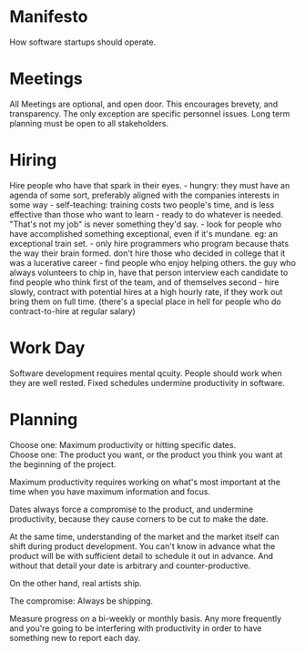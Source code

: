 Manifesto
=========

How software startups should operate.



Meetings
========

  All Meetings are optional, and open door.  This encourages brevety, and transparency.
    The only exception are specific personnel issues.  Long term planning must be open to all stakeholders.

Hiring
======

  Hire people who have that spark in their eyes.
    - hungry: they must have an agenda of some sort, preferably aligned with the companies interests in some way
    - self-teaching: training costs two people's time, and is less effective than those who want to learn
    - ready to do whatever is needed.  "That's not my job" is never something they'd say.
    - look for people who have accomplished something exceptional, even if it's mundane.  eg: an exceptional train set.
    - only hire programmers who program because thats the way their brain formed. don't hire those who decided in college that it was a lucerative career
    - find people who enjoy helping others. the guy who always volunteers to chip in, have that person interview each candidate to find people who think first of the team, and of themselves second
    - hire slowly, contract with potential hires at a high hourly rate, if they work out bring them on full time. (there's a special place in hell for people who do contract-to-hire at regular salary)

Work Day
========

  Software development requires mental qcuity.  People should work when they are well rested.  Fixed schedules undermine productivity in software. 
  
Planning
========

  Choose one: Maximum productivity or hitting specific dates.  
  Choose one: The product you want, or the product you think you want at the beginning of the project.
  
  Maximum productivity requires working on what's most important at the time when you have maximum information and focus. 
  
  Dates always force a compromise to the product, and undermine productivity, because they cause corners to be cut to make the date.
  
  At the same time, understanding of the market and the market itself can shift during product development.  You can't know in advance what the product will be with sufficient detail to schedule it out in advance.  And without that detail your date is arbitrary and counter-productive.
  
  On the other hand, real artists ship. 
  
  The compromise: Always be shipping.
  
  Measure progress on a bi-weekly or monthly basis. Any more frequently and you're going to be interfering with productivity in order to have something new to report each day.
  
  
